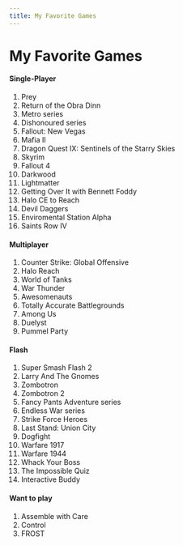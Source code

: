 ```yaml
---
title: My Favorite Games
---
```

# My Favorite Games
#### Single-Player
1. Prey
1. Return of the Obra Dinn
1. Metro series
1. Dishonoured series
1. Fallout: New Vegas
1. Mafia II
1. Dragon Quest IX: Sentinels of the Starry Skies
1. Skyrim
1. Fallout 4
1. Darkwood
1. Lightmatter
1. Getting Over It with Bennett Foddy
1. Halo CE to Reach
1. Devil Daggers
1. Enviromental Station Alpha
1. Saints Row IV

#### Multiplayer
1. Counter Strike: Global Offensive
1. Halo Reach
1. World of Tanks
1. War Thunder
1. Awesomenauts
1. Totally Accurate Battlegrounds
1. Among Us
1. Duelyst
1. Pummel Party

#### Flash
1. Super Smash Flash 2
1. Larry And The Gnomes
1. Zombotron
1. Zombotron 2
1. Fancy Pants Adventure series
1. Endless War series
1. Strike Force Heroes
1. Last Stand: Union City
1. Dogfight
1. Warfare 1917
1. Warfare 1944
1. Whack Your Boss
1. The Impossible Quiz
1. Interactive Buddy

#### Want to play
1. Assemble with Care
1. Control
1. FROST
